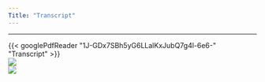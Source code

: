 ```yaml
---
Title: "Transcript"
---
```

***
{{< googlePdfReader "1J-GDx7SBh5yG6LLalKxJubQ7g4l-6e6-" "Transcript" >}}    
![](/blog/img/e_transcript_1.jpg)  
![](/blog/img/e_transcript_2.jpg)  


